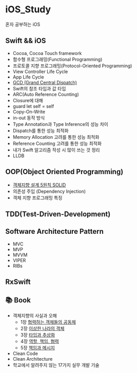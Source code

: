 # iOS_Study
 혼자 공부하는 iOS
  
## Swift && iOS  
- Cocoa, Cocoa Touch framework
- 함수형 프로그래밍(Functional Programming)
- 프로토콜 지향 프로그래밍(Protocol-Oriented Programming)
- View Controller Life Cycle
- App Life Cycle
- [GCD (Grand Central Dispatch)](https://github.com/KiHyunJang/iOS_Study/blob/main/Swift_iOS/GCD%20(Grand%20Central%20Dispatch).md)
- Swift의 참조 타입과 값 타입 
- ARC(Auto Reference Counting)
- Closure에 대해
- guard let self = self
- Copy-On-Write
- in-out 동작 방식
- Type Annotation과 Type Inference의 성능 차이
- Dispatch를 통한 성능 최적화
- Memory Allocation 고려를 통한 성능 최적화
- Reference Counting 고려를 통한 성능 최적화
- 내가 Swift 알고리즘 작성 시 많이 쓰는 것 정리
- LLDB
  
## OOP(Object Oriented Programming)  
- [객체지향 설계 5원칙 SOLID](https://github.com/KiHyunJang/iOS_Study/blob/main/Swift_iOS/객체지향%20설계%205원칙%20SOLID.md)
- 의존성 주입 (Dependency Injection)
- 객체 지향 프로그래밍 특징
  
## TDD(Test-Driven-Development)  
  
## Software Architecture Pattern  
- MVC
- MVP
- MVVM
- VIPER
- RIBs
  
## RxSwift  
  
## 📚 Book
- 객체지향의 사실과 오해
  - 1장 [협력하는 객체들의 공동체](https://github.com/KiHyunJang/iOS_Study/blob/main/Book/객체지향의%20사실과%20오해/객체지향의%20사실과%20오해%201장.md)
  - 2장 [이상한 나라의 객체](https://github.com/KiHyunJang/iOS_Study/blob/main/Book/객체지향의%20사실과%20오해/객체지향의%20사실과%20오해%202장.md)
  - 3장 [타입과 추상화](https://github.com/KiHyunJang/iOS_Study/blob/main/Book/객체지향의%20사실과%20오해/객체지향의%20사실과%20오해%203장.md)
  - 4장 [역할, 책임, 협력](https://github.com/KiHyunJang/iOS_Study/blob/main/Book/객체지향의%20사실과%20오해/객체지향의%20사실과%20오해%204장.md)
  - 5장 [책임과 메시지](https://github.com/KiHyunJang/iOS_Study/blob/main/Book/객체지향의%20사실과%20오해/객체지향의%20사실과%20오해%205장.md)
- Clean Code
- Clean Architecture
- 학교에서 알려주지 않는 17가지 실무 개발 기술
